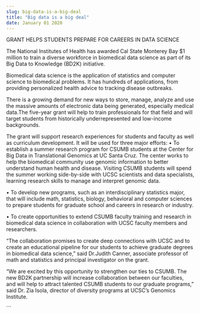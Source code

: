 ```yaml
---
slug: big-data-is-a-big-deal
title: "Big data is a big deal"
date: January 01 2020
---
```


 
<p>GRANT HELPS STUDENTS PREPARE FOR CAREERS IN DATA SCIENCE</p>
<p>
  The National Institutes of Health has awarded Cal State Monterey Bay $1
  million to train a diverse workforce in biomedical data science as part of its
  Big Data to Knowledge &#40;BD2K&#41; initiative.
</p>
<p>
  Biomedical data science is the application of statistics and computer science
  to biomedical problems. It has hundreds of applications, from providing
  personalized health advice to tracking disease outbreaks.
</p>
<p>
  There is a growing demand for new ways to store, manage, analyze and use the
  massive amounts of electronic data being generated, especially medical
  data.The five&#45;year grant will help to train professionals for that field
  and will target students from historically underrepresented and low&#45;income
  backgrounds.
</p>
<p>
  The grant will support research experiences for students and faculty as well
  as curriculum development. It will be used for three major efforts: • To
  establish a summer research program for CSUMB students at the Center for Big
  Data in Translational Genomics at UC Santa Cruz. The center works to help the
  biomedical community use genomic information to better understand human health
  and disease. Visiting CSUMB students will spend the summer working
  side&#45;by&#45;side with UCSC scientists and data specialists, learning
  research skills to manage and interpret genomic data.
</p>
<p>
  • To develop new programs, such as an interdisciplinary statistics major, that
  will include math, statistics, biology, behavioral and computer sciences to
  prepare students for graduate school and careers in research or industry.
</p>
<p>
  • To create opportunities to extend CSUMB faculty training and research in
  biomedical data science in collaboration with UCSC faculty members and
  researchers.
</p>
<p>
  “The collaboration promises to create deep connections with UCSC and to create
  an educational pipeline for our students to achieve graduate degrees in
  biomedical data science,” said Dr.Judith Canner, associate professor of math
  and statistics and principal investigator on the grant.
</p>
<p>
  “We are excited by this opportunity to strengthen our ties to CSUMB. The new
  BD2K partnership will increase collaboration between our faculties, and will
  help to attract talented CSUMB students to our graduate programs,” said Dr.
  Zia Isola, director of diversity programs at UCSC’s Genomics Institute.
</p>
```
